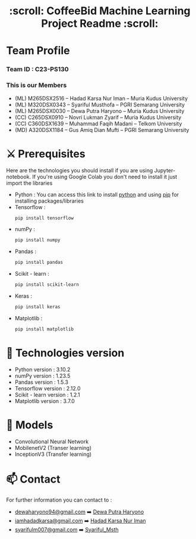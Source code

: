 <h1 align="center">
  :scroll: CoffeeBid Machine Learning Project Readme :scroll:	
</h1>

# Team Profile

### Team ID : C23-PS130

### This is our Members

* (ML) M265DSX2516 – Hadad Karsa Nur Iman – Muria Kudus University
* (ML) M320DSX0343 – Syariful Musthofa – PGRI Semarang University  
* (ML)  M265DSX0030 – Dewa Putra Haryono – Muria Kudus University 
* (CC)  C265DSX0910 – Novri Lukman Zyarif – Muria Kudus University
* (CC) C360DSX1639 – Muhammad Faqih Madani – Telkom University 
* (MD) A320DSX1184 – Gus Amiq Dian Mufti – PGRI Semarang University

# :crossed_swords:	Prerequisites

Here are the technologies you should install if you are using Jupyter-notebook. If you're using Google Colab you don't need to install it just import the libraries

- Python : You can access this link to install [python](https://www.python.org/downloads/) and using [pip](https://pypi.org/project/pip/) for installing packages/libraries
- Tensorflow :
  ```bash
  pip install tensorflow
  ```
- numPy :
  ```bash
  pip install numpy
  ```
- Pandas :
  ```bash
  pip install pandas
  ```
- Scikit - learn :
  ```bash
  pip install scikit-learn
  ```
- Keras :
  ```bash
  pip install keras
  ```
- Matplotlib :
  ```bash
  pip install matplotlib
  ```

# 🔧 Technologies version

- Python version : 3.10.2
- numPy version : 1.23.5
- Pandas version : 1.5.3
- Tensorflow version : 2.12.0
- Scikit - learn version : 1.2.1
- Matplotlib version : 3.7.0

# :dart: Models

- Convolutional Neural Network
- MobilenetV2 (Transer learning) 
- InceptionV3 (Transfer learning)

# 📫 Contact

For further information you can contact to :

- dewaharyono94@gmail.com :arrow_right: [Dewa Putra Haryono](https://github.com/dewaph)
- iamhadadkarsa@gmail.com :arrow_right: [Hadad Karsa Nur Iman](https://github.com/HadadKarsa)
- syarifulm007@gmail.com :arrow_right: [Syariful_Msth](https://github.com/SyarifulMsth/)
